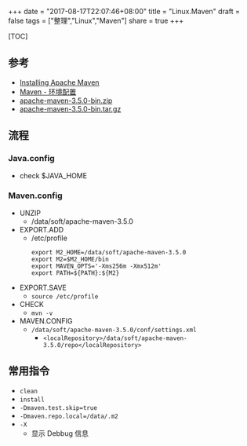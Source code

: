 +++
date = "2017-08-17T22:07:46+08:00"
title = "Linux.Maven"
draft = false
tags = ["整理","Linux","Maven"]
share = true
+++

[TOC]

## 参考
- [Installing Apache Maven](https://maven.apache.org/install.html)
- [Maven - 环境配置](http://wiki.jikexueyuan.com/project/maven/environment-setup.html)
- [apache-maven-3.5.0-bin.zip](http://mirrors.hust.edu.cn/apache/maven/maven-3/3.5.0/binaries/apache-maven-3.5.0-bin.zip)
- [apache-maven-3.5.0-bin.tar.gz](http://mirrors.hust.edu.cn/apache/maven/maven-3/3.5.0/binaries/apache-maven-3.5.0-bin.tar.gz)

## 流程
### Java.config
- check $JAVA_HOME

### Maven.config
- UNZIP
    - /data/soft/apache-maven-3.5.0
- EXPORT.ADD
    - /etc/profile
        ```
        export M2_HOME=/data/soft/apache-maven-3.5.0
        export M2=$M2_HOME/bin
        export MAVEN_OPTS='-Xms256m -Xmx512m'
        export PATH=${PATH}:${M2}
        ```
- EXPORT.SAVE
    - `source /etc/profile`
- CHECK
    - `mvn -v`
- MAVEN.CONFIG
    - `/data/soft/apache-maven-3.5.0/conf/settings.xml`
        - `<localRepository>/data/soft/apache-maven-3.5.0/repo</localRepository>`

## 常用指令
- `clean`
- `install`
- `-Dmaven.test.skip=true`
- `-Dmaven.repo.local=/data/.m2`
- `-X`
    - 显示 Debbug 信息

